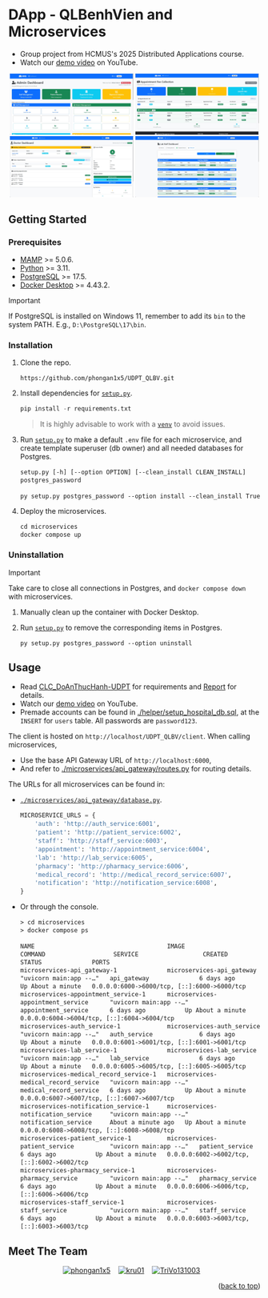 <a name="readme-top"></a>

# DApp - QLBenhVien and Microservices

-   Group project from HCMUS's 2025 Distributed Applications course.
-   Watch our [demo video](https://youtu.be/xqwWUNcCvx0) on YouTube.

<div align="center">
    <img alt="admin" src="./documents/forREADME/admin.png" width="49%" height="auto">
    <img alt="deskstaff" src="./documents/forREADME/deskstaff.png" width="49%" height="auto">
</div>
<div align="center">
    <img alt="doctor" src="./documents/forREADME/doctor.png" width="49%" height="auto">
    <img alt="labstaff" src="./documents/forREADME/labstaff.png" width="49%" height="auto">
</div>

## Getting Started

### Prerequisites

-   [MAMP](https://www.mamp.info/en/windows/) >= 5.0.6.
-   [Python](https://www.python.org/downloads/) >= 3.11.
-   [PostgreSQL](https://www.postgresql.org/) >= 17.5.
-   [Docker Desktop](https://docs.docker.com/desktop/) >= 4.43.2.

> [!IMPORTANT]
> If PostgreSQL is installed on Windows 11, remember to add its `bin` to the system PATH. E.g., `D:\PostgreSQL\17\bin`.

### Installation

1. Clone the repo.

    ```console
    https://github.com/phongan1x5/UDPT_QLBV.git
    ```

1. Install dependencies for [`setup.py`](setup.py).

    ```python
    pip install -r requirements.txt
    ```

    > It is highly advisable to work with a [`venv`](https://docs.python.org/3/library/venv.html) to avoid issues.

1. Run [`setup.py`](setup.py) to make a default `.env` file for each microservice, and create template superuser (db owner) and all needed databases for Postgres.

    ```console
    setup.py [-h] [--option OPTION] [--clean_install CLEAN_INSTALL] postgres_password

    py setup.py postgres_password --option install --clean_install True
    ```

1. Deploy the microservices.

    ```console
    cd microservices
    docker compose up
    ```

### Uninstallation

> [!IMPORTANT]
> Take care to close all connections in Postgres, and `docker compose down` with microservices.

1. Manually clean up the container with Docker Desktop.

1. Run [`setup.py`](setup.py) to remove the corresponding items in Postgres.

    ```console
    py setup.py postgres_password --option uninstall
    ```

## Usage

-   Read [CLC_DoAnThucHanh-UDPT](./documents/CLC_DoAnThucHanh-UDPT.pdf) for requirements and [Report](./documents/Report.pdf) for details.
-   Watch our [demo video](https://youtu.be/xqwWUNcCvx0) on YouTube.
-   Premade accounts can be found in [./helper/setup_hospital_db.sql](./helper/setup_hospital_db.sql), at the `INSERT` for `users` table. All passwords are `password123`.

The client is hosted on `http://localhost/UDPT_QLBV/client`. When calling microservices,

-   Use the base API Gateway URL of `http://localhost:6000`,
-   And refer to [./microservices/api_gateway/routes.py](./microservices/api_gateway/routes.py) for routing details.

The URLs for all microservices can be found in:

-   [`./microservices/api_gateway/database.py`](./microservices/api_gateway/database.py).

    ```python
    MICROSERVICE_URLS = {
        'auth': 'http://auth_service:6001',
        'patient': 'http://patient_service:6002',
        'staff': 'http://staff_service:6003',
        'appointment': 'http://appointment_service:6004',
        'lab': 'http://lab_service:6005',
        'pharmacy': 'http://pharmacy_service:6006',
        'medical_record': 'http://medical_record_service:6007',
        'notification': 'http://notification_service:6008',
    }
    ```

-   Or through the console.

    ```console
    > cd microservices
    > docker compose ps

    NAME                                     IMAGE                                  COMMAND                   SERVICE                  CREATED              STATUS              PORTS
    microservices-api_gateway-1              microservices-api_gateway              "uvicorn main:app --…"   api_gateway              6 days ago           Up About a minute   0.0.0.0:6000->6000/tcp, [::]:6000->6000/tcp
    microservices-appointment_service-1      microservices-appointment_service      "uvicorn main:app --…"   appointment_service      6 days ago           Up About a minute   0.0.0.0:6004->6004/tcp, [::]:6004->6004/tcp
    microservices-auth_service-1             microservices-auth_service             "uvicorn main:app --…"   auth_service             6 days ago           Up About a minute   0.0.0.0:6001->6001/tcp, [::]:6001->6001/tcp
    microservices-lab_service-1              microservices-lab_service              "uvicorn main:app --…"   lab_service              6 days ago           Up About a minute   0.0.0.0:6005->6005/tcp, [::]:6005->6005/tcp
    microservices-medical_record_service-1   microservices-medical_record_service   "uvicorn main:app --…"   medical_record_service   6 days ago           Up About a minute   0.0.0.0:6007->6007/tcp, [::]:6007->6007/tcp
    microservices-notification_service-1     microservices-notification_service     "uvicorn main:app --…"   notification_service     About a minute ago   Up About a minute   0.0.0.0:6008->6008/tcp, [::]:6008->6008/tcp
    microservices-patient_service-1          microservices-patient_service          "uvicorn main:app --…"   patient_service          6 days ago           Up About a minute   0.0.0.0:6002->6002/tcp, [::]:6002->6002/tcp
    microservices-pharmacy_service-1         microservices-pharmacy_service         "uvicorn main:app --…"   pharmacy_service         6 days ago           Up About a minute   0.0.0.0:6006->6006/tcp, [::]:6006->6006/tcp
    microservices-staff_service-1            microservices-staff_service            "uvicorn main:app --…"   staff_service            6 days ago           Up About a minute   0.0.0.0:6003->6003/tcp, [::]:6003->6003/tcp
    ```

## Meet The Team

<div align="center">
  <a href="https://github.com/phongan1x5"><img alt="phongan1x5" src="https://github.com/phongan1x5.png" width="60px" height="auto"></a>&nbsp;&nbsp;&nbsp;
  <a href="https://github.com/kru01"><img alt="kru01" src="https://github.com/kru01.png" width="60px" height="auto"></a>&nbsp;&nbsp;&nbsp;
  <a href="https://github.com/TriVo131003"><img alt="TriVo131003" src="https://github.com/TriVo131003.png" width="60px" height="auto"></a>&nbsp;&nbsp;&nbsp;
</div>

<p align="right">(<a href="#readme-top">back to top</a>)</p>
